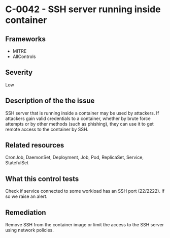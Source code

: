 # C-0042 - SSH server running inside container

## Frameworks
* MITRE
* AllControls
 
## Severity
Low

## Description of the the issue
SSH server that is running inside a container may be used by attackers. If attackers gain valid credentials to a container, whether by brute force attempts or by other methods (such as phishing), they can use it to get remote access to the container by SSH.
 
## Related resources
CronJob, DaemonSet, Deployment, Job, Pod, ReplicaSet, Service, StatefulSet
 
## What this control tests 
Check if service connected to some workload has an SSH port (22/2222). If so we raise an alert. 
 
## Remediation
Remove SSH from the container image or limit the access to the SSH server using network policies.
 
